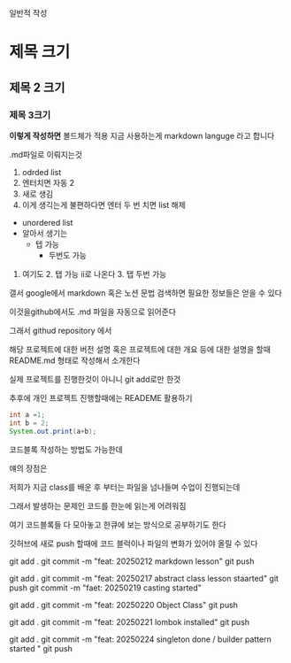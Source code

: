 일반적 작성
# 제목 크기
## 제목 2 크기
### 제목 3크기

__이렇게 작성하면__ 볼드체가 적용
지금 사용하는게 markdown languge 라고 합니다

.md파일로 이뤄지는것

1. odrded list
2. 엔터치면 자동 2
3. 새로 생김
4. 이게 생긱는게 불편하다면
엔터 두 번 치면 list 해제

- unordered list
- 알아서 생기는
  - 텝 가능
    - 두번도 가능

1. 여기도 
   2.   탭 가능 ii로 나온다
      3. 탭 두번 가능

갤서 google에서
markdown 혹은 노션 문법 검색하면
필요한 정보들은 얻을 수 있다

이것을github에서도 .md 파일을
자동으로 읽어준다

그래서 githud repository 에서

해당 프로젝트에 대한 버전 설명
혹은 프로젝트에 대한 개요
등에 대한 설명을 할때
README.md 형태로 작성해서 소개한다

실제 프로젝트를 진행한것이 아니니
git add로만 한것

추후에 개인 프로젝트 진행할때에는 
    READEME 활용하기

```java
int a =1;
int b = 2;
System.out.print(a+b);


```
코드블록 작성하는 방법도 가능한데

얘의 장점은

저희가 지금 class를 배운 후 부터는
파일을 넘나들며 수업이 진행되는데

그래서 발생하는 문제인 코드를 한눈에 읽는게 어려워짐

여기 코드블록들 다 모아놓고
한큐에 보는 방식으로 공부하기도 한다

깃허브에 새로  push 할때에
코드 블럭이나 파일의 변화가 있어야 올릴 수 있다

git add .
git commit -m "feat: 20250212 markdown lesson"
git push

git add .
git commit -m "feat: 20250217 abstract class lesson staarted"
git push
git commit -m "faet: 20250219 casting started"

git add .
git commit -m "feat: 20250220 Object Class"
git push

git add .
git commit -m "feat: 20250221 lombok installed"
git push

git add .
git commit -m "feat: 20250224 singleton done / builder pattern started "
git push
